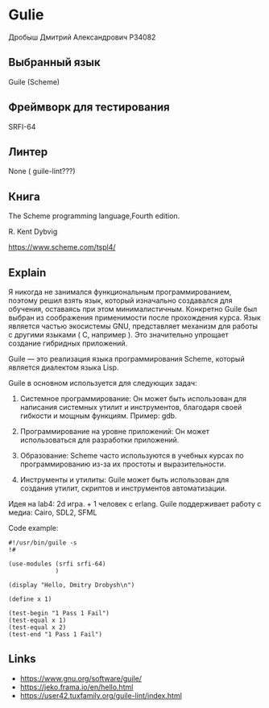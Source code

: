 # Gulie

Дробыш Дмитрий Александрович P34082

## Выбранный язык 

Guile (Scheme)

## Фреймворк для тестирования

SRFI-64

## Линтер 

None ( guile-lint???)

## Книга 

The Scheme programming language,Fourth edition.

R. Kent Dybvig

https://www.scheme.com/tspl4/

## Explain

Я никогда не занимался функциональным программированием, поэтому решил взять язык, который изначально создавался для обучения, оставаясь при этом минималистичным. Конкретно Guile был выбран из соображения применимости после прохождения курса. Язык является частью экосистемы GNU, представляет механизм для работы с другими языками ( C, например ). Это значительно упрощает создание гибридных приложений.

Guile — это реализация языка программирования Scheme, который является диалектом языка Lisp.

Guile в основном используется для следующих задач:

1. Системное программирование: Он может быть использован для написания системных утилит и инструментов, благодаря своей гибкости и мощным функциям. Пример: gdb.

2. Программирование на уровне приложений: Он может использоваться для разработки приложений.

3. Образование: Scheme часто используются в учебных курсах по программированию из-за их простоты и выразительности.

4. Инструменты и утилиты: Guile может быть использован для создания утилит, скриптов и инструментов автоматизации.

Идея на lab4:
2d игра. + 1 человек с erlang.
Guile поддерживает работу с медиа: Cairo, SDL2, SFML

Code example:

```
#!/usr/bin/guile -s 
!#

(use-modules (srfi srfi-64)
             )

(display "Hello, Dmitry Drobysh\n")

(define x 1)

(test-begin "1 Pass 1 Fail")
(test-equal x 1)
(test-equal x 2)
(test-end "1 Pass 1 Fail")

```
## Links
- https://www.gnu.org/software/guile/
- https://jeko.frama.io/en/hello.html
- https://user42.tuxfamily.org/guile-lint/index.html
  



